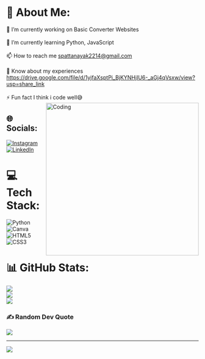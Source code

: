 # 💫 About Me:
🔭 I’m currently working on Basic Converter Websites<br><br>🌱 I’m currently learning Python, JavaScript<br><br>📫 How to reach me spattanayak2214@gmail.com<br><br>📄 Know about my experiences https://drive.google.com/file/d/1yjfaXsptPi_BjKYNHjIU6-_aGj4qVsxw/view?usp=share_link<br><br>⚡ Fun fact I think i code well😅
<img align="right" alt="Coding" width="400" src="https://149695847.v2.pressablecdn.com/wp-content/uploads/2018/12/developer-dribbble.gif">


## 🌐 Socials:
[![Instagram](https://img.shields.io/badge/Instagram-%23E4405F.svg?logo=Instagram&logoColor=white)](https://instagram.com/im_sankalpp) [![LinkedIn](https://img.shields.io/badge/LinkedIn-%230077B5.svg?logo=linkedin&logoColor=white)](https://linkedin.com/in/sankalp-pattanayak-a278401b2) 

# 💻 Tech Stack:
![Python](https://img.shields.io/badge/python-3670A0?style=for-the-badge&logo=python&logoColor=ffdd54) ![Canva](https://img.shields.io/badge/Canva-%2300C4CC.svg?style=for-the-badge&logo=Canva&logoColor=white) ![HTML5](https://img.shields.io/badge/html5-%23E34F26.svg?style=for-the-badge&logo=html5&logoColor=white) ![CSS3](https://img.shields.io/badge/css3-%231572B6.svg?style=for-the-badge&logo=css3&logoColor=white)
# 📊 GitHub Stats:
![](https://github-readme-stats.vercel.app/api?username=Sankalp-Pattanayak&theme=radical&hide_border=false&include_all_commits=false&count_private=false)<br/>
![](https://github-readme-streak-stats.herokuapp.com/?user=Sankalp-Pattanayak&theme=radical&hide_border=false)<br/>
![](https://github-readme-stats.vercel.app/api/top-langs/?username=Sankalp-Pattanayak&theme=radical&hide_border=false&include_all_commits=false&count_private=false&layout=compact)

### ✍️ Random Dev Quote
![](https://quotes-github-readme.vercel.app/api?type=horizontal&theme=radical)

---
[![](https://visitcount.itsvg.in/api?id=Sankalp-Pattanayak&icon=1&color=0)](https://visitcount.itsvg.in)

<!-- Proudly created with GPRM ( https://gprm.itsvg.in ) -->
